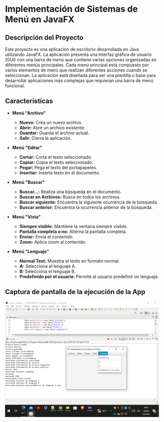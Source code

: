 # Implementación de Sistemas de Menú en JavaFX

## Descripción del Proyecto

Este proyecto es una aplicación de escritorio desarrollada en Java utilizando JavaFX. La aplicación presenta una interfaz gráfica de usuario (GUI) con una barra de menú que contiene varias opciones organizadas en diferentes menús principales. Cada menú principal está compuesto por varios elementos de menú que realizan diferentes acciones cuando se seleccionan. La aplicación está diseñada para ser una plantilla o base para desarrollar aplicaciones más complejas que requieran una barra de menú funcional.

## Características

- **Menú "Archivo"**
  - **Nuevo:** Crea un nuevo archivo.
  - **Abrir:** Abre un archivo existente.
  - **Guardar:** Guarda el archivo actual.
  - **Salir:** Cierra la aplicación.

- **Menú "Editar"**
  - **Cortar:** Corta el texto seleccionado.
  - **Copiar:** Copia el texto seleccionado.
  - **Pegar:** Pega el texto del portapapeles.
  - **Insertar:** Inserta texto en el documento.

- **Menú "Buscar"**
  - **Buscar...:** Realiza una búsqueda en el documento.
  - **Buscar en Archivos:** Busca en todos los archivos.
  - **Buscar siguiente:** Encuentra la siguiente ocurrencia de la búsqueda.
  - **Buscar anterior:** Encuentra la ocurrencia anterior de la búsqueda.

- **Menú "Vista"**
  - **Siempre visible:** Mantiene la ventana siempre visible.
  - **Pantalla completa o no:** Alterna la pantalla completa.
  - **Enviar:** Envía el contenido.
  - **Zoom:** Aplica zoom al contenido.

- **Menú "Lenguaje"**
  - **Normal Text:** Muestra el texto en formato normal.
  - **A:** Selecciona el lenguaje A.
  - **B:** Selecciona el lenguaje B.
  - **Predefinido por el usuario:** Permite al usuario predefinir un lenguaje.

## Captura de pantalla de la ejecución de la App
![EJCUCIÓN APP](https://github.com/MaRl0N4/CLASE-MENU/blob/d75741a1012265972191237042f5796fea48f163/Captura%20de%20pantalla%20(454).png)

